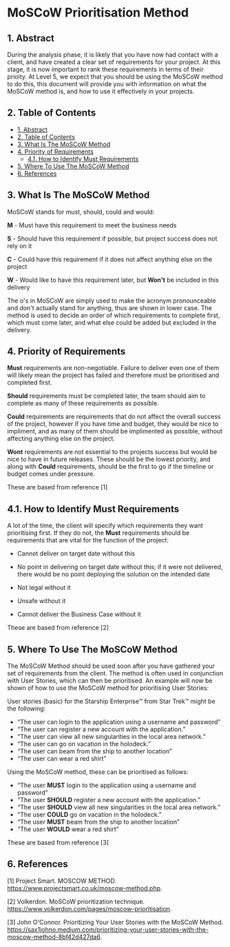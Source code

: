 # MoSCoW Prioritisation Method

## 1. Abstract

During the analysis phase, it is likely that you have now had contact with a client, and have created a clear set of requirements for your project. At this stage, it is now important to rank these requirements in terms of their prioity.
At Level 5, we expect that you should be using the MoSCoW method to do this, this document will provide you with information on what the MoSCoW method is, and how to use it effectively in your projects.

## 2. Table of Contents

- [1. Abstract](#1-abstract)
- [2. Table of Contents](#2-table-of-contents)
- [3. What Is The MoSCoW Method](#3-what-is-the-moscow-method)
- [4. Priority of Requirements](#4-priority-of-requirements)
  - [4.1. How to Identify Must Requirements](#41-how-to-identify-must-requirements)
- [5. Where To Use The MoSCoW Method](#5-where-to-use-the-moscow-method)
- [6. References](#6-references)

## 3. What Is The MoSCoW Method

MoSCoW stands for must, should, could and would:

**M** - Must have this requirement to meet the business needs

**S** - Should have this requirement if possible, but project success does not rely on it

**C** - Could have this requirement if it does not affect anything else on the project

**W** - Would like to have this requirement later, but **Won't** be included in this delivery

The o's in MoSCoW are simply used to make the acronym pronounceable and don't actually stand for anything, thus are shown in lower case.
The method is used to decide an order of which requirements to complete first, which must come later, and what else could be added but excluded in the delivery.

## 4. Priority of Requirements

**Must** requirements are non-negotiable. Failure to deliver even one of them will likely mean the project has failed and therefore must be prioritised and completed first.

**Should** requirements must be completed later, the team should aim to complete as many of these requirements as possible.

**Could** requirements are requirements that do not affect the overall success of the project, however if you have time and budget, they would be nice to impliment, and as many of them should be implimented as possible, without affecting anything else on the project.

**Wont** requirements are not essential to the projects success but would be nice to have in future releases. These should be the lowest priority, and along with **Could** requirements, should be the first to go if the timeline or budget comes under pressure.

These are based from reference [1]

## 4.1. How to Identify Must Requirements

A lot of the time, the client will specify which requirements they want prioritising first. If they do not, the **Must** requirements should be requirements that are vital for the function of the project:

* Cannot deliver on target date without this
 
* No point in delivering on target date without this; if it were not delivered, there would be no point deploying the solution on the intended date
 
* Not legal without it

* Unsafe without it

* Cannot deliver the Business Case without it

These are based from reference [2]

## 5. Where To Use The MoSCoW Method

The MoSCoW Method should be used soon after you have gathered your set of requirements from the client.
The method is often used in conjunction with User Stories, which can then be prioritised. An example will now be shown of how to use the MoSCoW method for prioritising User Stories:

User stories (basic) for the Starship Enterprise™ from Star Trek™ might be the following:
* “The user can login to the application using a username and password”
* “The user can register a new account with the application.”
* “The user can view all new singularities in the local area network.”
* “The user can go on vacation in the holodeck.”
* “The user can beam from the ship to another location”
* “The user can wear a red shirt”

Using the MoSCoW method, these can be prioritised as follows:

* “The user **MUST** login to the application using a username and password”
* “The user **SHOULD** register a new account with the application.”
* “The user **SHOULD** view all new singularities in the local area network.”
* “The user **COULD** go on vacation in the holodeck.”
* “The user **MUST** beam from the ship to another location”
* “The user **WOULD** wear a red shirt”

These are based from reference [3]

## 6. References

[1] Project Smart. MOSCOW METHOD. <https://www.projectsmart.co.uk/moscow-method.php>.

[2] Volkerdon. MoSCoW prioritization technique. <https://www.volkerdon.com/pages/moscow-prioritisation>.

[3] John O'Connor. Prioritizing Your User Stories with the MoSCoW Method. <https://sax1johno.medium.com/prioritizing-your-user-stories-with-the-moscow-method-8bf42d427da6>.
